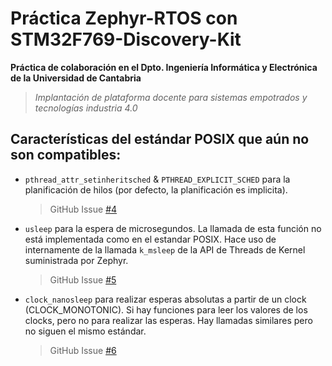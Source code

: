 # Práctica Zephyr-RTOS con STM32F769-Discovery-Kit

**Práctica de colaboración en el Dpto. Ingeniería Informática y Electrónica de la Universidad de Cantabria**

> _Implantación de plataforma docente para sistemas empotrados y tecnologías industria 4.0_

## Características del estándar POSIX que aún no son compatibles:

-   `pthread_attr_setinheritsched` & `PTHREAD_EXPLICIT_SCHED` para la planificación de hilos (por defecto, la planificación es implicita).

    > GitHub Issue [#4](https://github.com/jaimeib/Practica-PID-ZephyrRTOS/issues/4)

-   `usleep` para la espera de microsegundos. La llamada de esta función no está implementada como en el estandar POSIX. Hace uso de internamente de la llamada `k_msleep` de la API de Threads de Kernel suministrada por Zephyr.

    > GitHub Issue [#5](https://github.com/jaimeib/Practica-PID-ZephyrRTOS/issues/5)

-   `clock_nanosleep` para realizar esperas absolutas a partir de un clock (CLOCK_MONOTONIC). Si hay funciones para leer los valores de los clocks, pero no para realizar las esperas. Hay llamadas similares pero no siguen el mismo estándar.

    > GitHub Issue [#6](https://github.com/jaimeib/Practica-PID-ZephyrRTOS/issues/6)
